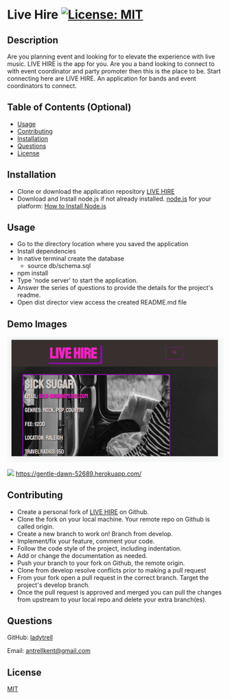 # Live Hire [![License: MIT](https://img.shields.io/badge/License-MIT-yellow.svg)](https://opensource.org/licenses/MIT)

## Description

Are you planning event and looking for to elevate the experience with live music. LIVE HIRE is the app for you. Are you a band looking to connect to with event coordinator and party promoter then this is the place to be. Start connecting here are LIVE HIRE. An application for bands and event coordinators to connect.

## Table of Contents (Optional)

- [Usage](#usage)
- [Contributing](#contributing)
- [Installation](#installation)
- [Questions](#questions)
- [License](#license)

## Installation

- Clone or download the application repository
  [LIVE HIRE](https://github.com/ladytrell/entertaining-pen)
- Download and Install node.js if not already installed. [node.js](https://nodejs.org/en/) for your platform: [How to Install Node.js](https://nodejs.dev/learn/how-to-install-nodejs)

## Usage

- Go to the directory location where you saved the application
- Install dependencies
- In native terminal create the database
  - source db/schema.sql
- npm install
- Type 'node server' to start the application.
- Answer the series of questions to provide the details for the project's readme.
- Open dist director view access the created README.md file

## Demo Images

<img src="./assets/Livehire.png" alt="image of LiveHire" />

![](./assets/images/demo-image.jpg/)
https://gentle-dawn-52689.herokuapp.com/

## Contributing

- Create a personal fork of [LIVE HIRE](https://github.com/ladytrell/entertaining-pen/) on Github.
- Clone the fork on your local machine. Your remote repo on Github is called origin.
- Create a new branch to work on! Branch from develop.
- Implement/fix your feature, comment your code.
- Follow the code style of the project, including indentation.
- Add or change the documentation as needed.
- Push your branch to your fork on Github, the remote origin.
- Clone from develop resolve conflicts prior to making a pull request
- From your fork open a pull request in the correct branch. Target the project's develop branch.
- Once the pull request is approved and merged you can pull the changes from upstream to your local repo and delete your extra branch(es).

## Questions

GitHub: [ladytrell](https://github.com/ladytrell)

Email: [antrellkent@gmail.com](mailto:antrellkent@gmail.com)

## License

[MIT](undefined)
